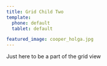 ```yaml
---
title: Grid Child Two
template: 
  phone: default
  tablet: default

featured_image: cooper_holga.jpg
---
```


Just here to be a part of the grid view
